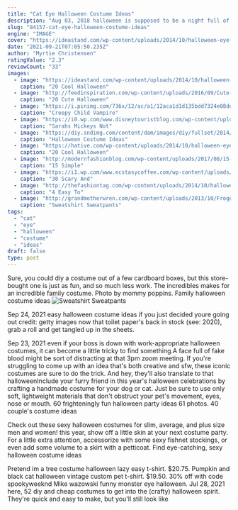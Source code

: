 ```yaml
---
title: "Cat Eye Halloween Costume Ideas"
description: "Aug 03, 2018 halloween is supposed to be a night full of spooky surprises, freaky frights, and twisted thrills. And even though we really do love *all* the creepy costumes, we also enjoy killing the disguise game in hilariously original, pun-filled get-ups. This year, consider swapping out that pretty look for some much-needed humor. Scroll on for 85 of the most hysterically ridiculous halloween"
slug: "84157-cat-eye-halloween-costume-ideas"
engine: "IMAGE"
cover: "https://ideastand.com/wp-content/uploads/2014/10/halloween-eye-makeup/19-halloween-eye-makeup-ideas.jpg"
date: "2021-09-21T07:05:50.235Z"
author: "Myrtie Christensen"
ratingValue: "2.3"
reviewCount: "33"
images:
  - image: "https://ideastand.com/wp-content/uploads/2014/10/halloween-eye-makeup/19-halloween-eye-makeup-ideas.jpg"
    caption: "20 Cool Halloween"
  - image: "http://feedinspiration.com/wp-content/uploads/2016/09/Cute-Halloween-Eye-Makeup-Idea.jpg"
    caption: "20 Cute Halloween"
  - image: "https://i.pinimg.com/736x/12/ac/a1/12aca1d1d135bdd7324e08ddc880236d--scary-kids-halloween-costumes-cute-halloween-makeup.jpg"
    caption: "Creepy Child Vampire"
  - image: "https://i0.wp.com/www.disneytouristblog.com/wp-content/uploads/2012/10/DSC_0009-as-Smart-Object-1-copy1.jpg?fit=1024%2C1556&ssl=1"
    caption: "Sarahs Mickeys Not"
  - image: "https://diy.sndimg.com/content/dam/images/diy/fullset/2014/6/9/0/Original_dog-in-banana-Halloween-costume_h.jpg.rend.hgtvcom.966.725.suffix/1420787473477.jpeg"
    caption: "Halloween Costume Ideas"
  - image: "https://hative.com/wp-content/uploads/2014/10/halloween-eye-makeup/6-halloween-eye-makeup-ideas.jpg"
    caption: "20 Cool Halloween"
  - image: "http://modernfashionblog.com/wp-content/uploads/2017/08/15-Simple-Easy-Halloween-Makeup-Ideas-For-Girls-Women-2017-7.jpg"
    caption: "15 Simple"
  - image: "https://i1.wp.com/www.ecstasycoffee.com/wp-content/uploads/2016/10/Kids-Halloween-Makeup-Ideas-2.jpg?resize=570%2C760"
    caption: "30 Scary And"
  - image: "http://thefashiontag.com/wp-content/uploads/2014/10/halloween-costume-ideas-masks-3.jpg"
    caption: "4 Easy To"
  - image: "http://grandmotherwren.com/wp-content/uploads/2013/10/Froggy_Costume.jpg"
    caption: "Sweatshirt Sweatpants"
tags:
  - "cat"
  - "eye"
  - "halloween"
  - "costume"
  - "ideas"
draft: false
type: post
---
```


Sure, you could diy a costume out of a few cardboard boxes, but this store-bought one is just as fun, and so much less work. The incredibles makes for an incredible family costume. Photo by mommy poppins. Family halloween costume ideas
![Sweatshirt Sweatpants](http://grandmotherwren.com/wp-content/uploads/2013/10/Froggy_Costume.jpg "Sweatshirt Sweatpants")

Sep 24, 2021 easy halloween costume ideas if you just decided youre going out credit: getty images now that toilet paper&#39;s back in stock (see: 2020), grab a roll and get tangled up in the sheets.
<!--inArticleAds-->

<!--galleryOne-->

Sep 23, 2021 even if your boss is down with work-appropriate halloween costumes, it can become a little tricky to find something.A face full of fake blood might be sort of distracting at that 3pm zoom meeting. If you're struggling to come up with an idea that's both creative and sfw, these iconic costumes are sure to do the trick. And hey, they'll also translate to that halloweenInclude your furry friend in this year's halloween celebrations by crafting a handmade costume for your dog or cat. Just be sure to use only soft, lightweight materials that don't obstruct your pet's movement, eyes, nose or mouth.  60 frighteningly fun halloween party ideas 61 photos. 40 couple's costume ideas
<!--inArticleAds-->

<!--galleryTwo-->

Check out these sexy halloween costumes for slim, average, and plus size men and women! this year, show off a little skin at your next costume party. For a little extra attention, accessorize with some sexy fishnet stockings, or even add some volume to a skirt with a petticoat. Find eye-catching, sexy halloween costume ideas
<!--galleryThree-->

Pretend im a tree costume halloween lazy easy t-shirt. $20.75.  Pumpkin and black cat halloween vintage custom pet t-shirt. $19.50. 30% off with code spookyweeknd Mike wazowski funny monster eye halloween. Jul 28, 2021 here, 52 diy and cheap costumes to get into the (crafty) halloween spirit. They're quick and easy to make, but you'll still look like
